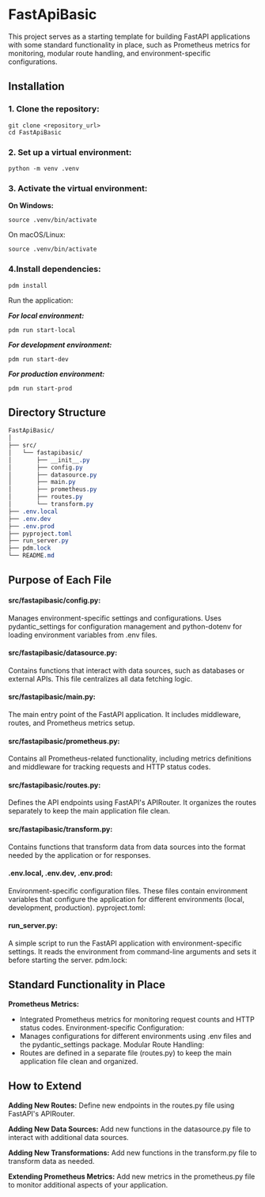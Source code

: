 # FastApiBasic

This project serves as a starting template for building FastAPI applications with some standard functionality in place, such as Prometheus metrics for monitoring, modular route handling, and environment-specific configurations.


## Installation

### 1. Clone the repository:

```shell
git clone <repository_url>
cd FastApiBasic
```


### 2. Set up a virtual environment:
```shell
python -m venv .venv
```

### 3. Activate the virtual environment:

**On Windows:**
```shell
source .venv/bin/activate
```

On macOS/Linux:
```shell
source .venv/bin/activate
```

### 4.Install dependencies:

```shell
pdm install
```

Run the application:

***For local environment:***
```shell
pdm run start-local
```
***For development environment:***
```shell
pdm run start-dev
```
***For production environment:***
```shell
pdm run start-prod
```

## Directory Structure


````css
FastApiBasic/
│
├── src/
│   └── fastapibasic/
│       ├── __init__.py
│       ├── config.py
│       ├── datasource.py
│       ├── main.py
│       ├── prometheus.py
│       ├── routes.py
│       └── transform.py
├── .env.local
├── .env.dev
├── .env.prod
├── pyproject.toml
├── run_server.py
├── pdm.lock
└── README.md

````

## Purpose of Each File


#### src/fastapibasic/config.py:

Manages environment-specific settings and configurations. Uses pydantic_settings for configuration management and python-dotenv for loading environment variables from .env files.

#### src/fastapibasic/datasource.py:

Contains functions that interact with data sources, such as databases or external APIs. This file centralizes all data fetching logic.

#### src/fastapibasic/main.py:

The main entry point of the FastAPI application. It includes middleware, routes, and Prometheus metrics setup.

#### src/fastapibasic/prometheus.py:
Contains all Prometheus-related functionality, including metrics definitions and middleware for tracking requests and HTTP status codes.

#### src/fastapibasic/routes.py:
Defines the API endpoints using FastAPI's APIRouter. It organizes the routes separately to keep the main application file clean.

#### src/fastapibasic/transform.py:
Contains functions that transform data from data sources into the format needed by the application or for responses.

#### .env.local, .env.dev, .env.prod:
Environment-specific configuration files. These files contain environment variables that configure the application for different environments (local, development, production).
pyproject.toml:

#### run_server.py:

A simple script to run the FastAPI application with environment-specific settings. It reads the environment from command-line arguments and sets it before starting the server.
pdm.lock:

## Standard Functionality in Place

**Prometheus Metrics:**
- Integrated Prometheus metrics for monitoring request counts and HTTP status codes.
Environment-specific Configuration:
- Manages configurations for different environments using .env files and the pydantic_settings package.
Modular Route Handling:
- Routes are defined in a separate file (routes.py) to keep the main application file clean and organized.

 
## How to Extend

**Adding New Routes:**
Define new endpoints in the routes.py file using FastAPI's APIRouter.

**Adding New Data Sources:**
Add new functions in the datasource.py file to interact with additional data sources.

**Adding New Transformations:**
Add new functions in the transform.py file to transform data as needed.

**Extending Prometheus Metrics:**
Add new metrics in the prometheus.py file to monitor additional aspects of your application.